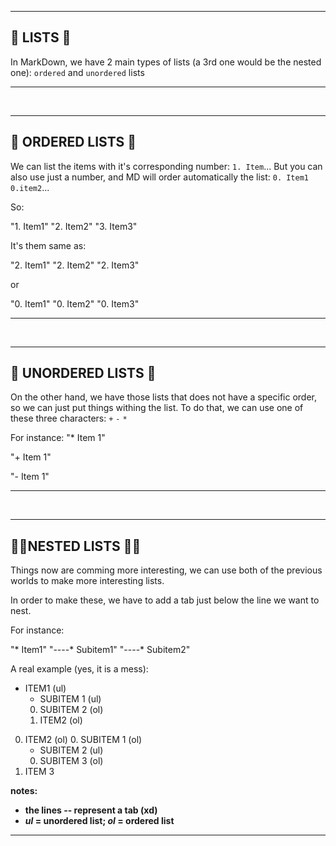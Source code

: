 ***
## 📝 LISTS 📝
In MarkDown, we have 2 main types of lists (a 3rd one would be the nested one): `ordered` and `unordered` lists

***

<br>

***
## 📄 ORDERED LISTS 📄
We can list the items with it's corresponding number: `1. Item`... But you can also use just a number, and MD will order automatically the list: `0. Item1 0.item2`...

So:

"1. Item1"
"2. Item2"
"3. Item3"

It's them same as:

"2. Item1"
"2. Item2"
"2. Item3"

or

"0. Item1"
"0. Item2"
"0. Item3"

***

<br>

***
##  📜 UNORDERED LISTS 📜
On the other hand, we have those lists that does not have a specific order, so we can just put things withing the list. To do that, we can use one of these three characters: `+` `-` `*`

For instance:
"* Item 1"

"+ Item 1"

"- Item 1"
***

<br>

***
## 📄📜NESTED LISTS 📜📄
Things now are comming more interesting, we can use both of the previous worlds to make more interesting lists.

In order to make these, we have to add a tab just below the line we want to nest.

For instance:

"* Item1"
"----* Subitem1"
"----* Subitem2"

A real example (yes, it is a mess):

* ITEM1 (ul)
    * SUBITEM 1 (ul)
    0. SUBITEM 2 (ol)
    0. ITEM2 (ol)
0. ITEM2 (ol)
    0. SUBITEM 1 (ol)
    * SUBITEM 2 (ul)
    0. SUBITEM 3 (ol)
0. ITEM 3

**notes:**
* **the lines -- represent a tab (xd)**
* ***ul* = unordered list; *ol* = ordered list**
***